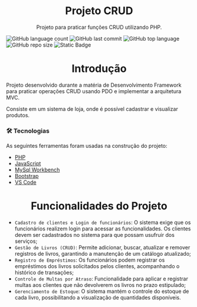 <h1 align="center">Projeto CRUD</h1>
<p align="center">Projeto para praticar funções CRUD utilizando PHP.</p>

![GitHub language count](https://img.shields.io/github/languages/count/TavinKG/projetoCadastro?style=for-the-badge)
![GitHub last commit](https://img.shields.io/github/last-commit/TavinKG/projetoCadastro?style=for-the-badge)
![GitHub top language](https://img.shields.io/github/languages/top/TavinKG/projetoCadastro?style=for-the-badge)
![GitHub repo size](https://img.shields.io/github/repo-size/TavinKG/projetoCadastro?style=for-the-badge)
![Static Badge](https://img.shields.io/badge/STATUS-FINALIZADO-blue?style=for-the-badge)



<h1 align="center">Introdução</h1>
<p>Projeto desenvolvido durante a matéria de Desenvolvimento Framework para praticar operações CRUD usando PDO e implementar a arquitetura MVC.</p>
<p>Consiste em um sistema de loja, onde é possível cadastrar e visualizar produtos.</p>

### 🛠 Tecnologias

As seguintes ferramentas foram usadas na construção do projeto:

- [PHP](https://www.php.net/)
- [JavaScript](https://developer.mozilla.org/pt-BR/docs/Web/JavaScript)
- [MySql Workbench](https://www.mysql.com/products/workbench/)
- [Bootstrap](https://getbootstrap.com/)
- [VS Code](https://code.visualstudio.com/)

<h1 align="center">Funcionalidades do Projeto</h1>

- `Cadastro de clientes e Login de funcionários`: O sistema exige que os funcionários realizem login para acessar as funcionalidades. Os clientes devem ser cadastrados no sistema para que possam usufruir dos serviços;
- `Gestão de Livros (CRUD)`: Permite adicionar, buscar, atualizar e remover registros de livros, garantindo a manutenção de um catálogo atualizado;
- `Registro de Empréstimos`: Os funcionários podem registrar os empréstimos dos livros solicitados pelos clientes, acompanhando o histórico de transações;
- `Controle de Multas por Atraso`: Funcionalidade para aplicar e registrar multas aos clientes que não devolverem os livros no prazo estipulado;
- `Gerenciamento de Estoque`: O sistema mantém o controle do estoque de cada livro, possibilitando a visualização de quantidades disponíveis.

